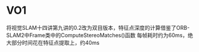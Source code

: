 # VO1

将视觉SLAM十四讲第九讲的0.2改为双目版本，特征点深度的计算借鉴了ORB-SLAM2中Frame类中的ComputeStereoMatches()函数
每帧耗时约为60ms，绝大部分时间花在特征点提取上，约40ms
